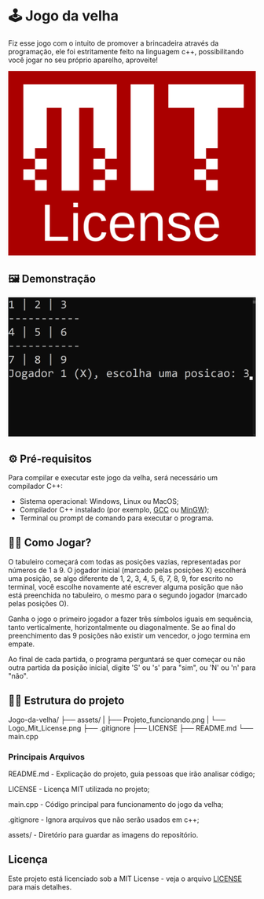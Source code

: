 # 🕹 Jogo da velha

Fiz esse jogo com o intuito de promover a brincadeira através da programação, ele foi estritamente feito na linguagem c++, possibilitando você jogar no seu próprio aparelho, aproveite!

![MIT License](assets/Logo_Mit_License.png)

## 🖼 Demonstração

![Jogo rodando](assets/Projeto_funcionando.png)

## ⚙ Pré-requisitos

Para compilar e executar este jogo da velha, será necessário um compilador C++:

- Sistema operacional: Windows, Linux ou MacOS;
- Compilador C++ instalado (por exemplo, [GCC](https://gcc.gnu.org/) ou [MinGW](http://www.mingw.org/));
- Terminal ou prompt de comando para executar o programa.

## 👨‍🏫 Como Jogar? 

O tabuleiro começará com todas as posições vazias, representadas por números de 1 a 9. O jogador inicial (marcado pelas posições X) escolherá uma posição, se algo diferente de 1, 2, 3, 4, 5, 6, 7, 8, 9, for escrito no terminal, você escolhe novamente até escrever alguma posição que não está preenchida no tabuleiro, o mesmo para o segundo jogador (marcado pelas posições O).

Ganha o jogo o primeiro jogador a fazer três símbolos iguais em sequência, tanto verticalmente, horizontalmente ou diagonalmente. Se ao final do preenchimento das 9 posições não existir um vencedor, o jogo termina em empate.

Ao final de cada partida, o programa perguntará se quer começar ou não outra partida da posição inicial, digite 'S' ou 's' para "sim", ou 'N' ou 'n' para "não".

## 👨‍💻 Estrutura do projeto

Jogo-da-velha/
├── assets/
|    ├── Projeto_funcionando.png
|    └── Logo_Mit_License.png
├── .gitignore
├── LICENSE
├── README.md
└── main.cpp

### Principais Arquivos

README.md - Explicação do projeto, guia pessoas que irão analisar código;

LICENSE - Licença MIT utilizada no projeto;

main.cpp - Código principal para funcionamento do jogo da velha;

.gitignore - Ignora arquivos que não serão usados em c++;

assets/ - Diretório para guardar as imagens do repositório.

## Licença  

Este projeto está licenciado sob a MIT License - veja o arquivo [LICENSE](LICENSE) para mais detalhes.  

